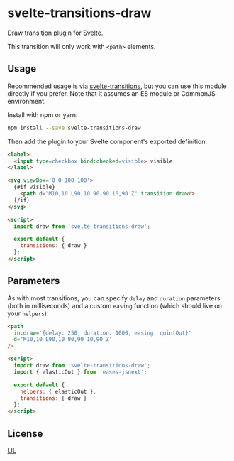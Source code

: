 # svelte-transitions-draw

Draw transition plugin for [Svelte](https://svelte.technology).

This transition will only work with `<path>` elements.

## Usage

Recommended usage is via [svelte-transitions](https://github.com/sveltejs/svelte-transitions), but you can use this module directly if you prefer. Note that it assumes an ES module or CommonJS environment.

Install with npm or yarn:

```bash
npm install --save svelte-transitions-draw
```

Then add the plugin to your Svelte component's exported definition:

```html
<label>
  <input type=checkbox bind:checked=visible> visible
</label>

<svg viewBox='0 0 100 100'>
  {#if visible}
    <path d="M10,10 L90,10 90,90 10,90 Z" transition:draw/>
  {/if}
</svg>

<script>
  import draw from 'svelte-transitions-draw';

  export default {
    transitions: { draw }
  };
</script>
```


## Parameters

As with most transitions, you can specify `delay` and `duration` parameters (both in milliseconds) and a custom `easing` function (which should live on your `helpers`):

```html
<path
  in:draw='{delay: 250, duration: 1000, easing: quintOut}'
  d='M10,10 L90,10 90,90 10,90 Z'
/>

<script>
  import draw from 'svelte-transitions-draw';
  import { elasticOut } from 'eases-jsnext';

  export default {
    helpers: { elasticOut },
    transitions: { draw }
  };
</script>
```


## License

[LIL](LICENSE)
